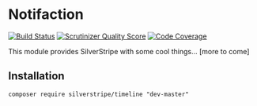 # Notifaction
[![Build Status](https://travis-ci.org/stojg/silverstripe-timeline.png?branch=master)](https://travis-ci.org/stojg/silverstripe-timeline)
[![Scrutinizer Quality Score](https://scrutinizer-ci.com/g/stojg/silverstripe-timeline/badges/quality-score.png?s=3518aa91d4a85c745dc3d26b00db3c6ad8c32789)](https://scrutinizer-ci.com/g/stojg/silverstripe-timeline/)
[![Code Coverage](https://scrutinizer-ci.com/g/stojg/silverstripe-timeline/badges/coverage.png?s=1f4957385c220426d1105bde015f0ff9b1a1c8a2)](https://scrutinizer-ci.com/g/stojg/silverstripe-timeline/)

This module provides SilverStripe with some cool things... [more to come] 

## Installation

    composer require silverstripe/timeline "dev-master"
